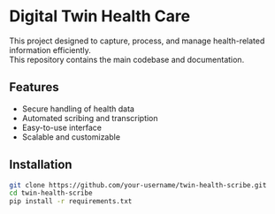 # Digital Twin Health Care
This project designed to capture, process, and manage health-related information efficiently.  
This repository contains the main codebase and documentation.

## Features
- Secure handling of health data  
- Automated scribing and transcription  
- Easy-to-use interface  
- Scalable and customizable  

## Installation
```bash
git clone https://github.com/your-username/twin-health-scribe.git
cd twin-health-scribe
pip install -r requirements.txt
